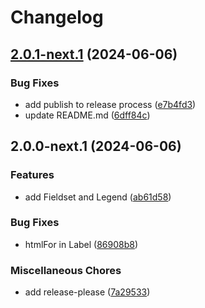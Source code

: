 # Changelog

## [2.0.1-next.1](https://github.com/pzerelles/headlessui-svelte/compare/v2.0.0-next.1...v2.0.1-next.1) (2024-06-06)


### Bug Fixes

* add publish to release process ([e7b4fd3](https://github.com/pzerelles/headlessui-svelte/commit/e7b4fd36c91772eeac58f85080b43cdcd215ac44))
* update README.md ([6dff84c](https://github.com/pzerelles/headlessui-svelte/commit/6dff84c0359689d40e30a2ad7ccfffc33f17629d))

## 2.0.0-next.1 (2024-06-06)


### Features

* add Fieldset and Legend ([ab61d58](https://github.com/pzerelles/headlessui-svelte/commit/ab61d587381572ed4ca258fcde932ba3e905277b))


### Bug Fixes

* htmlFor in Label ([86908b8](https://github.com/pzerelles/headlessui-svelte/commit/86908b8c88622ba0cfe9e2301dcb42932e5f9341))


### Miscellaneous Chores

* add release-please ([7a29533](https://github.com/pzerelles/headlessui-svelte/commit/7a2953346036f1acfc5c67876edadc3030ea75a4))
